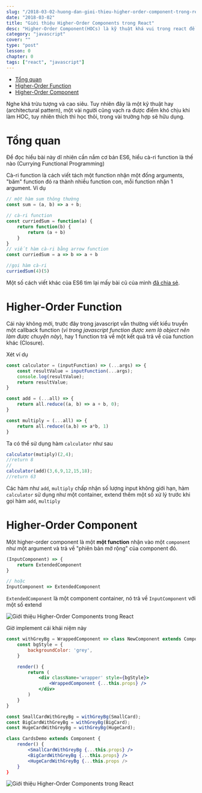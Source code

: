 ```yaml
---
slug: "/2018-03-02-huong-dan-gioi-thieu-higher-order-component-trong-react"
date: "2018-03-02"
title: "Giới thiệu Higher-Order Components trong React"
desc: "Higher-Order Component(HOCs) là kỹ thuật khá vui trong react để refactor các component tương tự nhau về mặt logic."
category: "javascript"
cover: ""
type: "post"
lesson: 0
chapter: 0
tags: ["react", "javascript"]
---
```


<!-- TOC -->

- [Tổng quan](#tổng-quan)
- [Higher-Order Function](#higher-order-function)
- [Higher-Order Component](#higher-order-component)

<!-- /TOC -->

Nghe khá trừu tượng và cao siêu. Tuy nhiên đây là một kỹ thuật hay (architectural pattern), một vài người cũng vạch ra được điểm khó chịu khi làm HOC, tuy nhiên thích thì học thôi, trong vài trường hợp sẽ hữu dụng.

# Tổng quan

Để đọc hiểu bài này dĩ nhiên cần nắm cơ bản ES6, hiểu cà-ri function là thế nào (Currying Functional Programming)

Cà-ri function là cách viết tách một function nhận một đống arguments, "băm" function đó ra thành nhiều function con, mỗi function nhận 1 argument. Ví dụ

```js
// một hàm sum thông thường
const sum = (a, b) => a + b;

// cà-ri function
const curriedSum = function(a) {
    return function(b) {
        return (a + b)
    }
}
// viết hàm cà-ri bằng arrow function
const curriedSum = a => b => a + b

//gọi hàm cà-ri
curriedSum(4)(5)
```

Một số cách viết khác của ES6 tìm lại mấy bài cũ của mình [đã chia sẻ](/2016-11-15-chuong-1-es6-can-ban).

# Higher-Order Function

Cái này không mới, trước đây trong javascript vẫn thường viết kiểu truyền một callback function (*vì trong javascript function được xem là object nên làm được chuyện này*), hay 1 function trả về một kết quả trả về của function khác (Closure).

Xét ví dụ

```js
const calculator = (inputFunction) => (...args) => {
    const resultValue = inputFunction(...args);
    console.log(resultValue);
    return resultValue;
}

const add = (...all) => {
    return all.reduce((a, b) => a + b, 0);
}

const multiply = (...all) => {
    return all.reduce((a,b) => a*b, 1)
}
```

Ta có thể sử dụng hàm `calculator` như sau

```js
calculator(mutiply)(2,4);
//return 8
//
calculator(add)(3,6,9,12,15,18);
//return 63
```

Các hàm như `add`, `multiply` chấp nhận số lượng input không giới hạn, hàm `calculator` sử dụng như một container, extend thêm một số xử lý trước khi gọi hàm `add`, `multiply`

# Higher-Order Component

Một higher-order component là một **một function** nhận vào một `component` như một argument và trả về "phiên bản mở rộng" của component đó.

```jsx
(InputComponent) => {
    return ExtendedComponent
}

// hoặc
InputComponent => ExtendedComponent
```

`ExtendedComponent` là một component container, nó trả về `InputComponent` với một số extend

![Giới thiệu Higher-Order Components trong React](https://cms-assets.tutsplus.com/uploads/users/1795/posts/30094/image/Introduction-To-Higher-Order-Components-in-React-Overview.jpg)

Giờ implement cái khái niệm này

```jsx
const withGreyBg = WrappedComponent => class NewComponent extends Component {
    const bgStyle = {
        backgroundColor: 'grey',
    }

    render() {
        return (
            <div className='wrapper' style={bgStyle}>
                <WrappedComponent {...this.props} />
            </div>
        )
    }
}

const SmallCardWithGreyBg = withGreyBg(SmallCard);
const BigCardWithGreyBg = withGreyBg(BigCard);
const HugeCardWithGreyBg = withGreyBg(HugeCard);

class CardsDemo extends Component {
    render() {
        <SmallCardWithGreyBg {...this.props} />
        <BigCardWithGreyBg {...this.props} />
        <HugeCardWithGreyBg {...this.props />
    }
}
```

![Giới thiệu Higher-Order Components trong React](https://cms-assets.tutsplus.com/uploads/users/1795/posts/30094/image/Introduction-To-Higher-Order-Components-in-React-An-Example-HOC.jpg)

